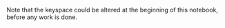Note that the keyspace could be altered at the beginning of this notebook, before any work is done.
